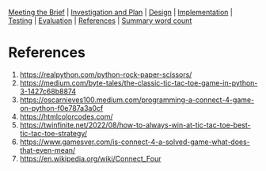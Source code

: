 [Meeting the Brief](README.md) |
[Investigation and Plan](Investigation_&_plan.md) |
[Design](Design.md) |
[Implementation](Implementation.md) |
[Testing](Testing.md) |
[Evaluation](Evaluation.md) |
[References](References.md) |
[Summary word count](Word_count.md)

# References
1. https://realpython.com/python-rock-paper-scissors/
2. https://medium.com/byte-tales/the-classic-tic-tac-toe-game-in-python-3-1427c68b8874
3. https://oscarnieves100.medium.com/programming-a-connect-4-game-on-python-f0e787a3a0cf
4. https://htmlcolorcodes.com/
5. https://twinfinite.net/2022/08/how-to-always-win-at-tic-tac-toe-best-tic-tac-toe-strategy/
6. https://www.gamesver.com/is-connect-4-a-solved-game-what-does-that-even-mean/
7. https://en.wikipedia.org/wiki/Connect_Four
